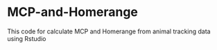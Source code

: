 # MCP-and-Homerange
This code for calculate MCP and Homerange from animal tracking data using Rstudio
